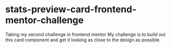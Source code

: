 # stats-preview-card-frontend-mentor-challenge
Taking my second challenge in frontend mentor 
My challenge is to build out this card component and get it looking as close to the design as possible.
